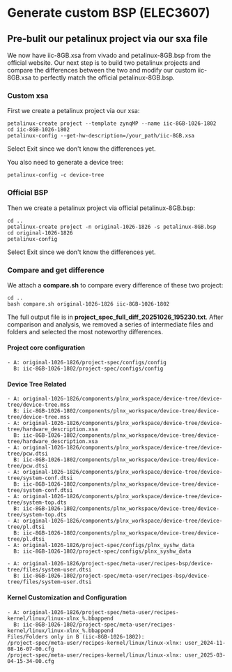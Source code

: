 # Generate custom BSP (ELEC3607)

## Pre-bulit our petalinux project via our sxa file
We now have iic-8GB.xsa from vivado and petalinux-8GB.bsp from the official website. Our next step is to build two petalinux projects and compare the differences between the two and modify our custom iic-8GB.xsa to perfectly match the official petalinux-8GB.bsp.
### Custom xsa
First we create a petalinux project via our xsa:
```
petalinux-create project --template zynqMP --name iic-8GB-1026-1802
cd iic-8GB-1026-1802
petalinux-config --get-hw-description=/your_path/iic-8GB.xsa
```
Select Exit since we don't know the differences yet.

You also need to generate a device tree:
```
petalinux-config -c device-tree
```
### Official BSP
Then we create a petalinux project via official petalinux-8GB.bsp:
```
cd ..
petalinux-create project -n original-1026-1826 -s petalinux-8GB.bsp
cd original-1026-1826
petalinux-config
```
Select Exit since we don't know the differences yet.

### Compare and get difference

We attach a **compare.sh** to compare every difference of these two project:
```
cd ..
bash compare.sh original-1026-1826 iic-8GB-1026-1802
```

The full output file is in **project_spec_full_diff_20251026_195230.txt**. After comparison and analysis, we removed a series of intermediate files and folders and selected the most noteworthy differences.

#### Project core configuration
```
- A: original-1026-1826/project-spec/configs/config
  B: iic-8GB-1026-1802/project-spec/configs/config
```


#### Device Tree Related

```
- A: original-1026-1826/components/plnx_workspace/device-tree/device-tree/device-tree.mss
  B: iic-8GB-1026-1802/components/plnx_workspace/device-tree/device-tree/device-tree.mss
- A: original-1026-1826/components/plnx_workspace/device-tree/device-tree/hardware_description.xsa
  B: iic-8GB-1026-1802/components/plnx_workspace/device-tree/device-tree/hardware_description.xsa
- A: original-1026-1826/components/plnx_workspace/device-tree/device-tree/pcw.dtsi
  B: iic-8GB-1026-1802/components/plnx_workspace/device-tree/device-tree/pcw.dtsi
- A: original-1026-1826/components/plnx_workspace/device-tree/device-tree/system-conf.dtsi
  B: iic-8GB-1026-1802/components/plnx_workspace/device-tree/device-tree/system-conf.dtsi
- A: original-1026-1826/components/plnx_workspace/device-tree/device-tree/system-top.dts
  B: iic-8GB-1026-1802/components/plnx_workspace/device-tree/device-tree/system-top.dts
- A: original-1026-1826/components/plnx_workspace/device-tree/device-tree/pl.dtsi
  B: iic-8GB-1026-1802/components/plnx_workspace/device-tree/device-tree/pl.dtsi
- A: original-1026-1826/project-spec/configs/plnx_syshw_data
  B: iic-8GB-1026-1802/project-spec/configs/plnx_syshw_data
  
- A: original-1026-1826/project-spec/meta-user/recipes-bsp/device-tree/files/system-user.dtsi
  B: iic-8GB-1026-1802/project-spec/meta-user/recipes-bsp/device-tree/files/system-user.dtsi
```


#### Kernel Customization and Configuration


```
- A: original-1026-1826/project-spec/meta-user/recipes-kernel/linux/linux-xlnx_%.bbappend
  B: iic-8GB-1026-1802/project-spec/meta-user/recipes-kernel/linux/linux-xlnx_%.bbappend
Files/Folders only in B (iic-8GB-1026-1802):
/project-spec/meta-user/recipes-kernel/linux/linux-xlnx: user_2024-11-08-16-07-00.cfg
/project-spec/meta-user/recipes-kernel/linux/linux-xlnx: user_2025-03-04-15-34-00.cfg
```



